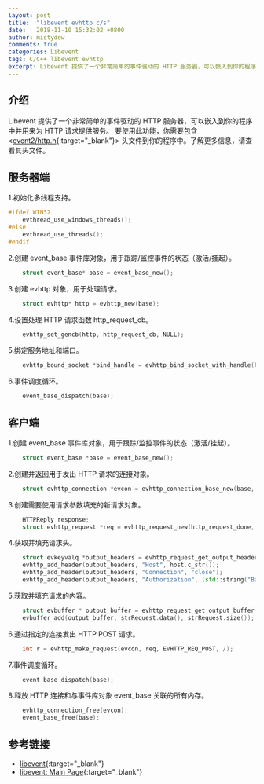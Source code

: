 ```yaml
---
layout: post
title:  "libevent evhttp c/s"
date:   2018-11-10 15:32:02 +0800
author: mistydew
comments: true
categories: Libevent
tags: C/C++ libevent evhttp
excerpt: Libevent 提供了一个非常简单的事件驱动的 HTTP 服务器，可以嵌入到你的程序中并用来为 HTTP 请求提供服务。
---
```

## 介绍

Libevent 提供了一个非常简单的事件驱动的 HTTP 服务器，可以嵌入到你的程序中并用来为 HTTP 请求提供服务。
要使用此功能，你需要包含 <[event2/http.h](http://www.wangafu.net/~nickm/libevent-2.1/doxygen/html/http_8h.html){:target="_blank"}> 头文件到你的程序中。了解更多信息，请查看其头文件。

## 服务器端

1.初始化多线程支持。

```cpp
#ifdef WIN32
    evthread_use_windows_threads();
#else
    evthread_use_threads();
#endif
```

2.创建 event_base 事件库对象，用于跟踪/监控事件的状态（激活/挂起）。

```cpp
    struct event_base* base = event_base_new();
```

3.创建 evhttp 对象，用于处理请求。

```cpp
    struct evhttp* http = evhttp_new(base);
```

4.设置处理 HTTP 请求函数 http_request_cb。

```cpp
    evhttp_set_gencb(http, http_request_cb, NULL);
```

5.绑定服务地址和端口。

```cpp
    evhttp_bound_socket *bind_handle = evhttp_bind_socket_with_handle(http, rpcallowip, rpcport);
```

6.事件调度循环。

```cpp
    event_base_dispatch(base);
```

## 客户端

1.创建 event_base 事件库对象，用于跟踪/监控事件的状态（激活/挂起）。

```cpp
    struct event_base *base = event_base_new();
```

2.创建并返回用于发出 HTTP 请求的连接对象。

```cpp
    struct evhttp_connection *evcon = evhttp_connection_base_new(base, NULL, host.c_str(), port);
```

3.创建需要使用请求参数填充的新请求对象。

```cpp
    HTTPReply response;
    struct evhttp_request *req = evhttp_request_new(http_request_done, (void*)&response);
```

4.获取并填充请求头。

```cpp
    struct evkeyvalq *output_headers = evhttp_request_get_output_headers(req);
    evhttp_add_header(output_headers, "Host", host.c_str());
    evhttp_add_header(output_headers, "Connection", "close");
    evhttp_add_header(output_headers, "Authorization", (std::string("Basic ") + EncodeBase64(strRPCUserColonPass)).c_str());
```

5.获取并填充请求的内容。

```cpp
    struct evbuffer * output_buffer = evhttp_request_get_output_buffer(req);
    evbuffer_add(output_buffer, strRequest.data(), strRequest.size());
```

6.通过指定的连接发出 HTTP POST 请求。

```cpp
    int r = evhttp_make_request(evcon, req, EVHTTP_REQ_POST, /);
```

7.事件调度循环。

```cpp
    event_base_dispatch(base);
```

8.释放 HTTP 连接和与事件库对象 event_base 关联的所有内存。

```cpp
    evhttp_connection_free(evcon);
    event_base_free(base);
```

## 参考链接

* [libevent](http://libevent.org){:target="_blank"}
* [libevent: Main Page](http://www.wangafu.net/~nickm/libevent-2.1/doxygen/html/){:target="_blank"}

